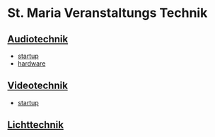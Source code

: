 # St. Maria Veranstaltungs Technik
## [Audiotechnik](https://de.wikipedia.org/wiki/Tontechnik)
- [startup](https://matthias-benjamin.github.io/St.Maria-Technik/anleitungen/audiotechnik/start)
- [hardware](https://matthias-benjamin.github.io/St.Maria-Technik/anleitungen/audiotechnik/hardware)

## [Videotechnik](https://de.wikipedia.org/wiki/Videotechnik)
- [startup](https://matthias-benjamin.github.io/St.Maria-Technik/anleitungen/videotechnik/start)

## [Lichttechnik](https://de.wikipedia.org/wiki/Lichttechnik)